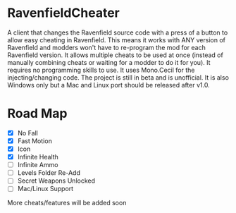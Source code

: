 # RavenfieldCheater
A client that changes the Ravenfield source code with a press of a button to allow easy cheating in Ravenfield. This means it works with ANY version of Ravenfield and modders won't have to re-program the mod for each Ravenfield version. It allows multiple cheats to be used at once (instead of manually combining cheats or waiting for a modder to do it for you). It requires no programming skills to use. It uses Mono.Cecil for the injecting/changing code. The project is still in beta and is unofficial. It is also Windows only but a Mac and Linux port should be released after v1.0.

# Road Map
- [x] No Fall
- [x] Fast Motion
- [x] Icon
- [x] Infinite Health
- [ ] Infinite Ammo
- [ ] Levels Folder Re-Add
- [ ] Secret Weapons Unlocked
- [ ] Mac/Linux Support

More cheats/features will be added soon

